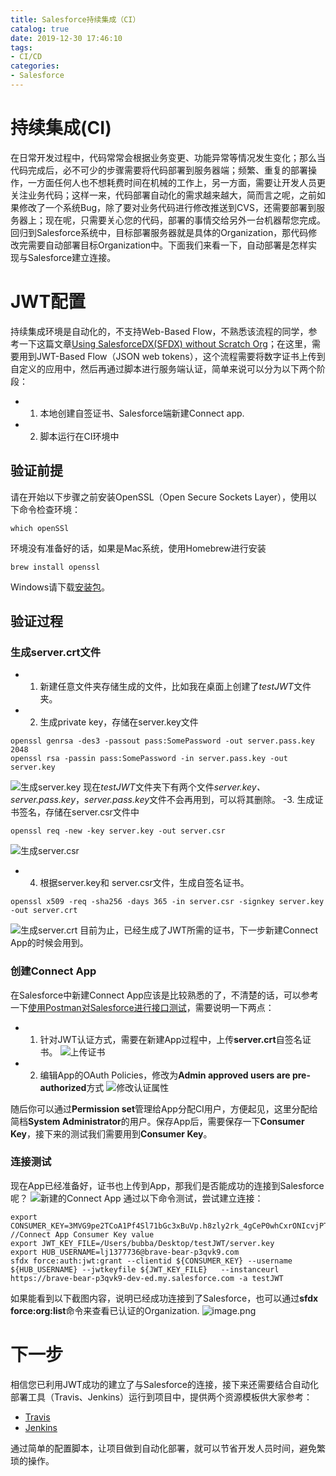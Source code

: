 ```yaml
---
title: Salesforce持续集成（CI）
catalog: true
date: 2019-12-30 17:46:10
tags:
- CI/CD
categories:
- Salesforce
---
```

# 持续集成(CI)
在日常开发过程中，代码常常会根据业务变更、功能异常等情况发生变化；那么当代码完成后，必不可少的步骤需要将代码部署到服务器端；频繁、重复的部署操作，一方面任何人也不想耗费时间在机械的工作上，另一方面，需要让开发人员更关注业务代码；这样一来，代码部署自动化的需求越来越大，简而言之呢，之前如果修改了一个系统Bug，除了要对业务代码进行修改推送到CVS，还需要部署到服务器上；现在呢，只需要关心您的代码，部署的事情交给另外一台机器帮您完成。回归到Salesforce系统中，目标部署服务器就是具体的Organization，那代码修改完需要自动部署目标Organization中。下面我们来看一下，自动部署是怎样实现与Salesforce建立连接。
# JWT配置
持续集成环境是自动化的，不支持Web-Based Flow，不熟悉该流程的同学，参考一下这篇文章[Using SalesforceDX(SFDX) without Scratch Org](https://www.jianshu.com/p/74aacac5ea5f)；在这里，需要用到JWT-Based Flow（JSON web tokens），这个流程需要将数字证书上传到自定义的应用中，然后再通过脚本进行服务端认证，简单来说可以分为以下两个阶段：
- 1. 本地创建自签证书、Salesforce端新建Connect app.

- 2. 脚本运行在CI环境中

## 验证前提
请在开始以下步骤之前安装OpenSSL（Open Secure Sockets Layer），使用以下命令检查环境：
```
which openSSl
```
环境没有准备好的话，如果是Mac系统，使用Homebrew进行安装
```
brew install openssl
```
Windows请下载[安装包](http://slproweb.com/products/Win32OpenSSL.html)。
## 验证过程
### 生成server.crt文件
- 1. 新建任意文件夹存储生成的文件，比如我在桌面上创建了*testJWT*文件夹。
- 2. 生成private key，存储在server.key文件
```
openssl genrsa -des3 -passout pass:SomePassword -out server.pass.key 2048
openssl rsa -passin pass:SomePassword -in server.pass.key -out server.key
```
![生成server.key](https://upload-images.jianshu.io/upload_images/14975804-6804570a3fc2818b.png?imageMogr2/auto-orient/strip%7CimageView2/2/w/1240)
现在*testJWT*文件夹下有两个文件*server.key、server.pass.key*，*server.pass.key*文件不会再用到，可以将其删除。
-3. 生成证书签名，存储在server.csr文件中
```
openssl req -new -key server.key -out server.csr
```
![生成server.csr](https://upload-images.jianshu.io/upload_images/14975804-2669d84ef9aca7eb.png?imageMogr2/auto-orient/strip%7CimageView2/2/w/1240)
- 4. 根据server.key和 server.csr文件，生成自签名证书。
```
openssl x509 -req -sha256 -days 365 -in server.csr -signkey server.key -out server.crt
```
![生成server.crt](https://upload-images.jianshu.io/upload_images/14975804-73b77f512e6341fa.png?imageMogr2/auto-orient/strip%7CimageView2/2/w/1240)
目前为止，已经生成了JWT所需的证书，下一步新建Connect App的时候会用到。
### 创建Connect App
在Salesforce中新建Connect App应该是比较熟悉的了，不清楚的话，可以参考一下[使用Postman对Salesforce进行接口测试](https://www.jianshu.com/p/2f0face794f1)，需要说明一下两点：
- 1. 针对JWT认证方式，需要在新建App过程中，上传**server.crt**自签名证书。
![上传证书](https://upload-images.jianshu.io/upload_images/14975804-b4364dad8ec136dc.png?imageMogr2/auto-orient/strip%7CimageView2/2/w/1240)
- 2. 编辑App的OAuth Policies，修改为**Admin approved users are pre-authorized**方式
![修改认证属性](https://upload-images.jianshu.io/upload_images/14975804-a76a5153a49e4bdc.png?imageMogr2/auto-orient/strip%7CimageView2/2/w/1240)

随后你可以通过**Permission set**管理给App分配CI用户，方便起见，这里分配给简档**System Administrator**的用户。保存App后，需要保存一下**Consumer Key**，接下来的测试我们需要用到**Consumer Key**。
### 连接测试
现在App已经准备好，证书也上传到App，那我们是否能成功的连接到Salesforce呢？
![新建的Connect App](https://upload-images.jianshu.io/upload_images/14975804-78996af0b8dafc74.png?imageMogr2/auto-orient/strip%7CimageView2/2/w/1240)
通过以下命令测试，尝试建立连接：
```
export CONSUMER_KEY=3MVG9pe2TCoA1Pf4Sl71bGc3xBuVp.h8zly2rk_4gCeP0whCxrONIcvjPTkmTw3_.H3LNAA_QVIYuONIoXU4o //Connect App Consumer Key value
export JWT_KEY_FILE=/Users/bubba/Desktop/testJWT/server.key
export HUB_USERNAME=lj1377736@brave-bear-p3qvk9.com
sfdx force:auth:jwt:grant --clientid ${CONSUMER_KEY} --username ${HUB_USERNAME} --jwtkeyfile ${JWT_KEY_FILE}   --instanceurl https://brave-bear-p3qvk9-dev-ed.my.salesforce.com -a testJWT
```
如果能看到以下截图内容，说明已经成功连接到了Salesforce，也可以通过**sfdx force:org:list**命令来查看已认证的Organization.
![image.png](https://upload-images.jianshu.io/upload_images/14975804-f169c35da6392bb9.png?imageMogr2/auto-orient/strip%7CimageView2/2/w/1240)

# 下一步
相信您已利用JWT成功的建立了与Salesforce的连接，接下来还需要结合自动化部署工具（Travis、Jenkins）运行到项目中，提供两个资源模板供大家参考：
- [Travis ](https://github.com/forcedotcom/sfdx-travisci)
- [Jenkins](https://github.com/forcedotcom/sfdx-jenkins-org)

通过简单的配置脚本，让项目做到自动化部署，就可以节省开发人员时间，避免繁琐的操作。